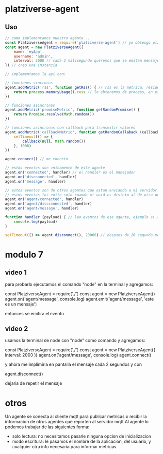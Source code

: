 
# platziverse-agent

## Uso

``` js
// como implementamos nuestro agente...
const PlatziverseAgent = require('platziverse-agent') // yo obtengo platziverse-agent
const agent = new PlatziverseAgent({
    name: 'myApp',
    username: 'admin',
    interval: 2000 // cada 2 milisegundo queremos que se emitan mensajes
}) // creo una instancia

// implementamos la api con:

// funciones sincronas
agent.addMetric('rss', function getRss() { // rss es la metrica, resident set sai
    return process.memoryUsage().ress // lo obtenemos de process, en este caso me devuelve un json con los datos de memoria de este proceso
})

// funciones asincronas
agent.addMetric('promiseMetric', function getRandomPromise() {
    return Promise.resolve(Math.random())
})

// funciones asincronas con callback para transmitir valores
agent.addMetric('callbackMetric', function getRandomCallaback (callback) {
    setTimeout(() => {
        callback(null, Math.random())
    }, 1000)
})

agent.connect() // me conecto

// estos eventos son unicamente de este agente
agent.on('connected', handler) // el handler es el manejador
agent.on('disconnected', handler)
agent.on('message', handler)

// estos eventos son de otros agentes que estan enviando a mi servidor mqtt
// estos eventos los emito solo cuando mi uuid es distnto al de otro uuid (es decir, no son mis mensajes)
agent.on('agent/connected', handler)
agent.on('agent/discconnected', handler)
agent.on('agent/message', handler)

function handler (payload) { // leo eventos de ese agente, ejemplo si recibo un agent message
    console.log(payload)
}

setTimeout(() => agent.disconnect(), 20000) // despues de 20 segundo me desconecto

```

# modulo 7

## video 1
para probarlo ejecutamos el comando "node" en la terminal y agregamos:

const PlatziverseAgent = require('./')
const agent = new PlatziverseAgent()
agent.on('agent/message', console.log)
agent.emit('agent/message', 'este es un mensaje')

entonces se emitira el evento

## video 2
usamos la terminal de node con "node" como comando y agregamos:

const PlatziverseAgent = require('./')
const agent = new PlatziverseAgent({ interval: 2000 })
agent.on('agent/message', console.log)
agent.connect()

y ahora me implimiria en pantalla el mensaje cada 2 segundos y con

agent.disconnect()

dejaria de repetir el mensaje

# otros

Un agente se conecta al cliente mqtt para publicar metricas o recibir la informacion de otros agentes que reporten al servidor mqtt
Al agente lo podemos trabajar de las siguientes forma:
- solo lectura: no necesitamos pasarle ninguna opcion de inicializacion
- modo escritura: le pasamos el nombre de la aplicacion, del usuario, y cualquier otra info necesaria para informar metricas
